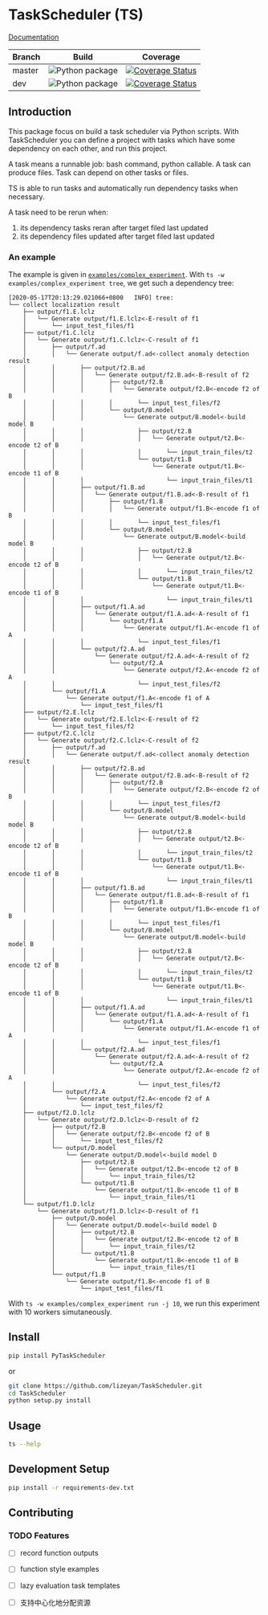# TaskScheduler (TS)
[Documentation](https://ts.lizeyan.me/)

|Branch|Build|Coverage|
|---   |---  |---     |
|master|![Python package](https://github.com/lizeyan/TaskScheduler/workflows/Python%20package/badge.svg?branch=master)|[![Coverage Status](https://coveralls.io/repos/github/lizeyan/TaskScheduler/badge.svg?branch=master&t=lYjJ0E)](https://coveralls.io/github/lizeyan/TaskScheduler?branch=master&service=github)|
|dev|![Python package](https://github.com/lizeyan/TaskScheduler/workflows/Python%20package/badge.svg?branch=dev)|[![Coverage Status](https://coveralls.io/repos/github/lizeyan/TaskScheduler/badge.svg?branch=dev&t=lYjJ0E)](https://coveralls.io/github/lizeyan/TaskScheduler?branch=dev&service=github)|
## Introduction
This package focus on build a task scheduler via Python scripts.
With TaskScheduler you can define a project with tasks which have some dependency on each other, and run this project.

A task means a runnable job: bash command, python callable.
A task can produce files.
Task can depend on other tasks or files.

TS is able to run tasks and automatically run dependency tasks when necessary.

A task need to be rerun when:
1. its dependency tasks reran after target filed last updated
2. its dependency files updated after target filed last updated


### An example
The example is given in [`examples/complex_experiment`](examples/complex_experiment).
With `ts -w examples/complex_experiment tree`, we get such a dependency tree:

```
[2020-05-17T20:13:29.021066+0800   INFO] tree:
└── collect localization result
    ├── output/f1.E.lclz
    │   └── Generate output/f1.E.lclz<-E-result of f1
    │       └── input_test_files/f1
    ├── output/f1.C.lclz
    │   └── Generate output/f1.C.lclz<-C-result of f1
    │       ├── output/f.ad
    │       │   └── Generate output/f.ad<-collect anomaly detection result
    │       │       ├── output/f2.B.ad
    │       │       │   └── Generate output/f2.B.ad<-B-result of f2
    │       │       │       ├── output/f2.B
    │       │       │       │   └── Generate output/f2.B<-encode f2 of B
    │       │       │       │       └── input_test_files/f2
    │       │       │       └── output/B.model
    │       │       │           └── Generate output/B.model<-build model B
    │       │       │               ├── output/t2.B
    │       │       │               │   └── Generate output/t2.B<-encode t2 of B
    │       │       │               │       └── input_train_files/t2
    │       │       │               └── output/t1.B
    │       │       │                   └── Generate output/t1.B<-encode t1 of B
    │       │       │                       └── input_train_files/t1
    │       │       ├── output/f1.B.ad
    │       │       │   └── Generate output/f1.B.ad<-B-result of f1
    │       │       │       ├── output/f1.B
    │       │       │       │   └── Generate output/f1.B<-encode f1 of B
    │       │       │       │       └── input_test_files/f1
    │       │       │       └── output/B.model
    │       │       │           └── Generate output/B.model<-build model B
    │       │       │               ├── output/t2.B
    │       │       │               │   └── Generate output/t2.B<-encode t2 of B
    │       │       │               │       └── input_train_files/t2
    │       │       │               └── output/t1.B
    │       │       │                   └── Generate output/t1.B<-encode t1 of B
    │       │       │                       └── input_train_files/t1
    │       │       ├── output/f1.A.ad
    │       │       │   └── Generate output/f1.A.ad<-A-result of f1
    │       │       │       └── output/f1.A
    │       │       │           └── Generate output/f1.A<-encode f1 of A
    │       │       │               └── input_test_files/f1
    │       │       └── output/f2.A.ad
    │       │           └── Generate output/f2.A.ad<-A-result of f2
    │       │               └── output/f2.A
    │       │                   └── Generate output/f2.A<-encode f2 of A
    │       │                       └── input_test_files/f2
    │       └── output/f1.A
    │           └── Generate output/f1.A<-encode f1 of A
    │               └── input_test_files/f1
    ├── output/f2.E.lclz
    │   └── Generate output/f2.E.lclz<-E-result of f2
    │       └── input_test_files/f2
    ├── output/f2.C.lclz
    │   └── Generate output/f2.C.lclz<-C-result of f2
    │       ├── output/f.ad
    │       │   └── Generate output/f.ad<-collect anomaly detection result
    │       │       ├── output/f2.B.ad
    │       │       │   └── Generate output/f2.B.ad<-B-result of f2
    │       │       │       ├── output/f2.B
    │       │       │       │   └── Generate output/f2.B<-encode f2 of B
    │       │       │       │       └── input_test_files/f2
    │       │       │       └── output/B.model
    │       │       │           └── Generate output/B.model<-build model B
    │       │       │               ├── output/t2.B
    │       │       │               │   └── Generate output/t2.B<-encode t2 of B
    │       │       │               │       └── input_train_files/t2
    │       │       │               └── output/t1.B
    │       │       │                   └── Generate output/t1.B<-encode t1 of B
    │       │       │                       └── input_train_files/t1
    │       │       ├── output/f1.B.ad
    │       │       │   └── Generate output/f1.B.ad<-B-result of f1
    │       │       │       ├── output/f1.B
    │       │       │       │   └── Generate output/f1.B<-encode f1 of B
    │       │       │       │       └── input_test_files/f1
    │       │       │       └── output/B.model
    │       │       │           └── Generate output/B.model<-build model B
    │       │       │               ├── output/t2.B
    │       │       │               │   └── Generate output/t2.B<-encode t2 of B
    │       │       │               │       └── input_train_files/t2
    │       │       │               └── output/t1.B
    │       │       │                   └── Generate output/t1.B<-encode t1 of B
    │       │       │                       └── input_train_files/t1
    │       │       ├── output/f1.A.ad
    │       │       │   └── Generate output/f1.A.ad<-A-result of f1
    │       │       │       └── output/f1.A
    │       │       │           └── Generate output/f1.A<-encode f1 of A
    │       │       │               └── input_test_files/f1
    │       │       └── output/f2.A.ad
    │       │           └── Generate output/f2.A.ad<-A-result of f2
    │       │               └── output/f2.A
    │       │                   └── Generate output/f2.A<-encode f2 of A
    │       │                       └── input_test_files/f2
    │       └── output/f2.A
    │           └── Generate output/f2.A<-encode f2 of A
    │               └── input_test_files/f2
    ├── output/f2.D.lclz
    │   └── Generate output/f2.D.lclz<-D-result of f2
    │       ├── output/f2.B
    │       │   └── Generate output/f2.B<-encode f2 of B
    │       │       └── input_test_files/f2
    │       └── output/D.model
    │           └── Generate output/D.model<-build model D
    │               ├── output/t2.B
    │               │   └── Generate output/t2.B<-encode t2 of B
    │               │       └── input_train_files/t2
    │               └── output/t1.B
    │                   └── Generate output/t1.B<-encode t1 of B
    │                       └── input_train_files/t1
    └── output/f1.D.lclz
        └── Generate output/f1.D.lclz<-D-result of f1
            ├── output/D.model
            │   └── Generate output/D.model<-build model D
            │       ├── output/t2.B
            │       │   └── Generate output/t2.B<-encode t2 of B
            │       │       └── input_train_files/t2
            │       └── output/t1.B
            │           └── Generate output/t1.B<-encode t1 of B
            │               └── input_train_files/t1
            └── output/f1.B
                └── Generate output/f1.B<-encode f1 of B
                    └── input_test_files/f1
```

With `ts -w examples/complex_experiment run -j 10`, we run this experiment with 10 workers simutaneously.

## Install

```bash
pip install PyTaskScheduler
```
or
```bash
git clone https://github.com/lizeyan/TaskScheduler.git
cd TaskScheduler
python setup.py install
```
## Usage
```bash
ts --help
```
## Development Setup
```bash
pip install -r requirements-dev.txt
```
## Contributing
### TODO Features
- [ ] record function outputs
- [ ] function style examples
- [ ] lazy evaluation task templates
- [ ] 支持中心化地分配资源

